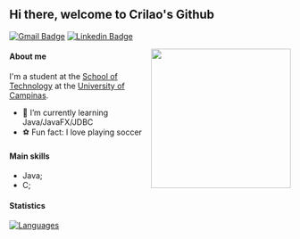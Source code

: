 ## Hi there, welcome to Crilao's Github &nbsp;&nbsp;&nbsp;
[![Gmail Badge](https://img.shields.io/badge/-Gmail-c14438?style=flat-square&logo=Gmail&logoColor=white&link=mailto:ocristianofurlan@gmail.com)](mailto:ocristianofurlan@gmail.com)
[![Linkedin Badge](https://img.shields.io/badge/-LinkedIn-blue?style=flat-square&logo=Linkedin&logoColor=white&link=https://www.linkedin.com/in/crilao/)](https://www.linkedin.com/in/crilao/)

<img align="right" src="https://octodex.github.com/images/surftocat.png" width="250">

#### About me
I'm a student at the [School of Technology](https://www.ft.unicamp.br) at the [University of Campinas](https://www.unicamp.br).

- 🌱 I’m currently learning Java/JavaFX/JDBC
- ⚽ Fun fact: I love playing soccer

#### Main skills
- Java;
- C;

#### Statistics
[![Languages](https://github-readme-stats.vercel.app/api/top-langs/?username=Crilao&layout=compact)](https://github.com/Crilao)

<!--
**Crilao/Crilao** is a ✨ _special_ ✨ repository because its `README.md` (this file) appears on your GitHub profile.

Here are some ideas to get you started:

- 🔭 I’m currently working on ...
- 🌱 I’m currently learning ...
- 👯 I’m looking to collaborate on ...
- 🤔 I’m looking for help with ...
- 💬 Ask me about ...
- 📫 How to reach me: ...
- 😄 Pronouns: ...
- ⚡ Fun fact: ...
-->
